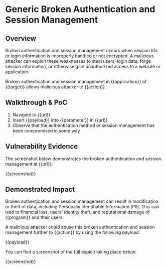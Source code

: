 # Generic Broken Authentication and Session Management

## Overview

Broken authentication and session management occurs when session IDs or login information is improperly handled or not encrypted. A malicious attacker can exploit these weaknesses to steal users' login data, forge session information, or otherwise gain unauthorized access to a website or application.

Broken authentication and session management in {{application}} of {{target}} allows malicious attacker to {{action}}.

## Walkthrough & PoC

1. Navigate to {{url}}
1. Insert {{payload}} into {{parameter}} in {{url}}
1. Observe that the authentication method or session management has been compromised in some way

## Vulnerability Evidence

The screenshot below demonstrates the broken authentication and session management at {{url}}:

{{screenshot}}

## Demonstrated Impact

Broken authentication and session management can result in modification or theft of data, including Personally Identifiable Information (PII). This can lead to financial loss, users' identity theft, and reputational damage of {{program}} and their users.

A malicious attacker could abuse this broken authentication and session management further to {{action}} by using the following payload:

{{payload}}

You can find a screenshot of the full exploit taking place below:

{{screenshot}}
